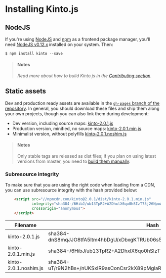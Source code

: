 # Installing Kinto.js

## NodeJS

If you're using [NodeJS](https://nodejs.org) and [npm](https://www.npmjs.com/) as a frontend package manager, you'll need [NodeJS v0.12.x](https://nodejs.org/download/) installed on your system. Then:

```js
$ npm install kinto --save
```

> #### Notes
>
> *Read more about how to build Kinto.js in the [Contributing section](contributing.md).*

## Static assets

Dev and production ready assets are available in the [`gh-pages` branch of the repository](https://github.com/Kinto/kinto.js/tree/gh-pages). In general, you should download these files and ship them along your own projects, though you can also link them during development:

- Dev version, including source maps: [kinto-2.0.1.js](http://npmcdn.com/kinto@2.0.1/dist/kinto-2.0.1.js)
- Production version, minified, no source maps: [kinto-2.0.1.min.js](http://npmcdn.com/kinto@2.0.1/dist/kinto-2.0.1.min.js)
- Minimalist version, without polyfills [kinto-2.0.1.noshim.js](http://npmcdn.com/kinto@2.0.1/dist/kinto-2.0.1.noshim.js)

> #### Notes
>
> Only stable tags are released as dist files; if you plan on using latest versions from master, you need to [build them manually](contributing.md#generating-dist-files).


### Subresource integrity

To make sure that you are using the right code when loading from a CDN, you can use subresource
integrity with the hash provided below:

```html
    <script src="//npmcdn.com/kinto@2.0.1/dist/kinto-2.0.1.min.js"
            integrity="sha384-/6HibJ/ub13TpR2+A2DhxlX6qo0hSIzT75j26NpoAlRQEDefIV56QWmWqo1n9fjG"
            crossorigin="anonymous">
    </script>
```

| Filename                | Hash                                                                    |
|-------------------------|-------------------------------------------------------------------------|
| kinto-2.0.1.js          | sha384-dnS8mqJJO8tfA5ltm4hbDgU/xDbxgKTRUb06s514e/TLowfz5Y05kbPkqec0Wx/X |
| kinto-2.0.1.min.js      | sha384-/6HibJ/ub13TpR2+A2DhxlX6qo0hSIzT75j26NpoAlRQEDefIV56QWmWqo1n9fjG |
| kinto-2.0.1.noshim.js   | sha384-uT/r9N2hBs+/nUKSxIR9asConCsr2kX89pMglaRDr66CCCFFOzw09v4GSDj3fdNr |


